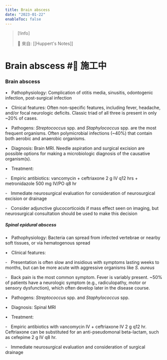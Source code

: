```yaml
---
title: Brain abscess
date: "2023-01-22"
enableToc: false
---
```


> [!info]
>
> 🌱 來自: [[Huppert's Notes]]

# Brain abscess #🚧 施工中

### Brain abscess

•   Pathophysiology: Complication of otitis media, sinusitis, odontogenic infection, post-surgical infection

•   Clinical features: Often non-specific features, including fever, headache, and/or focal neurologic deficits. Classic triad of all three is present in only ~20% of cases.

•   Pathogens: *Streptococcus* spp. and *Staphylococcus* spp. are the most frequent organisms. Often polymicrobial infections (~40%) that contain both aerobic and anaerobic organisms.

•   Diagnosis: Brain MRI. Needle aspiration and surgical excision are possible options for making a microbiologic diagnosis of the causative organism(s).

•   Treatment:

-   Empiric antibiotics: vancomycin \+ ceftriaxone 2 g IV q12 hrs \+ metronidazole 500 mg IV/PO q8 hr

-   Immediate neurosurgical evaluation for consideration of neurosurgical excision or drainage

-   Consider adjunctive glucocorticoids if mass effect seen on imaging, but neurosurgical consultation should be used to make this decision

##### Spinal epidural abscess

•   Pathophysiology: Bacteria can spread from infected vertebrae or nearby soft tissues, or via hematogenous spread

•   Clinical features:

-   Presentation is often slow and insidious with symptoms lasting weeks to months, but can be more acute with aggressive organisms like *S. aureus*

-   Back pain is the most common symptom. Fever is variably present. ~50% of patients have a neurologic symptom (e.g., radiculopathy, motor or sensory dysfunction), which often develop later in the disease course.

•   Pathogens: *Streptococcus* spp. and *Staphylococcus* spp.

•   Diagnosis: Spinal MRI

•   Treatment:

-   Empiric antibiotics with vancomycin IV \+ ceftriaxone IV 2 g q12 hr. Ceftriaxone can be substituted for an anti-pseudomonal beta-lactam, such as cefepime 2 g IV q8 hr.

-   Immediate neurosurgical evaluation and consideration of surgical drainage

